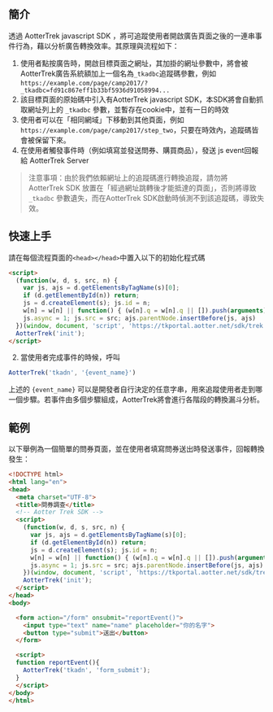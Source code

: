 ## 簡介 ##
透過 AotterTrek javascript SDK ，將可追蹤使用者開啟廣告頁面之後的一連串事件行為，藉以分析廣告轉換效率。其原理與流程如下：

1. 使用者點按廣告時，開啟目標頁面之網址，其加掛的網址參數中，將會被AotterTrek廣告系統額加上一個名為`_tkadbc`追蹤碼參數，例如 `https://example.com/page/camp2017/?_tkadbc=fd91c867eff1b33bf5936d91058994...`
2. 該目標頁面的原始碼中引入有AotterTrek javascript SDK，本SDK將會自動抓取網址列上的 `_tkadbc` 參數，並暫存在cookie中，並有一日的時效
3. 使用者可以在「相同網域」下移動到其他頁面，例如 `https://example.com/page/camp2017/step_two`，只要在時效內，追蹤碼皆會被保留下來。
4. 在使用者觸發事件時（例如填寫並發送問券、購買商品），發送 js event回報給 AotterTrek Server

> 注意事項：由於我們依賴網址上的追蹤碼進行轉換追蹤，請勿將 AotterTrek SDK 放置在「經過網址跳轉後才能抵達的頁面」，否則將導致 `_tkadbc` 參數遺失，而在AotterTrek SDK啟動時偵測不到該追蹤碼，導致失效。


## 快速上手 ##
請在每個流程頁面的`<head></head>`中置入以下的初始化程式碼
```html
<script>
  (function(w, d, s, src, n) {
    var js, ajs = d.getElementsByTagName(s)[0];
    if (d.getElementById(n)) return;
    js = d.createElement(s); js.id = n;
    w[n] = w[n] || function() { (w[n].q = w[n].q || []).push(arguments) }; w[n].l = 1 * new Date();
    js.async = 1; js.src = src; ajs.parentNode.insertBefore(js, ajs)
  })(window, document, 'script', 'https://tkportal.aotter.net/sdk/trek.js?v=1', 'AotterTrek');
  AotterTrek('init');
</script>
```


2. 當使用者完成事件的時候，呼叫
```js
AotterTrek('tkadn', '{event_name}')
```
上述的 `{event_name}` 可以是開發者自行決定的任意字串，用來追蹤使用者走到哪一個步驟。若事件由多個步驟組成，AotterTrek將會進行各階段的轉換漏斗分析。

## 範例 ##
以下舉例為一個簡單的問券頁面，並在使用者填寫問券送出時發送事件，回報轉換發生：

```html
<!DOCTYPE html>
<html lang="en">
<head>
  <meta charset="UTF-8">
  <title>問券調查</title>
  <!-- Aotter Trek SDK -->
  <script>
    (function(w, d, s, src, n) {
      var js, ajs = d.getElementsByTagName(s)[0];
      if (d.getElementById(n)) return;
      js = d.createElement(s); js.id = n;
      w[n] = w[n] || function() { (w[n].q = w[n].q || []).push(arguments) }; w[n].l = 1 * new Date();
      js.async = 1; js.src = src; ajs.parentNode.insertBefore(js, ajs)
    })(window, document, 'script', 'https://tkportal.aotter.net/sdk/trek.js?v=1', 'AotterTrek');
    AotterTrek('init');
  </script>
</head>
<body>

  <form action="/form" onsubmit="reportEvent()">
    <input type="text" name="name" placeholder="你的名字">
    <button type="submit">送出</button>
  </form>

  <script>
  function reportEvent(){
    AotterTrek('tkadn', 'form_submit');
  }
  </script>
</body>
</html>

```

